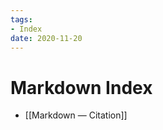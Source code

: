```yaml
---
tags:
- Index
date: 2020-11-20
---
```


# Markdown Index

<!--
```dataview
List
From #Markdown 
```
-->

- [[Markdown — Citation]]


